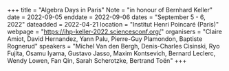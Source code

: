 +++
title = "Algebra Days in Paris"
Note = "in honour of Bernhard Keller"
date = 2022-09-05
enddate = 2022-09-06
dates = "September 5 - 6, 2022"
dateadded = 2022-04-21
location = "Institut Henri Poincaré (Paris)"
webpage = "https://ihp-keller-2022.sciencesconf.org/"
organisers = "Claire Amiot, David Hernandez, Yann Palu, Pierre-Guy Plamondon, Baptiste Rognerud"
speakers = "Michel Van den Bergh, Denis-Charles Cisinski, Ryo Fujita, Osamu Iyama, Gustavo Jasso, Maxim Kontsevich, Bernard Leclerc, Wendy Lowen, Fan Qin, Sarah Scherotzke, Bertrand Toën"
+++

